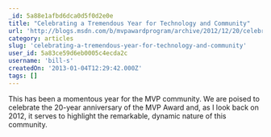 ```yaml
---
_id: 5a88e1afbd6dca0d5f0d2e0e
title: "Celebrating a Tremendous Year for Technology and Community"
url: 'http://blogs.msdn.com/b/mvpawardprogram/archive/2012/12/20/celebrating-a-tremendous-year-for-technology-and-community.aspx'
category: articles
slug: 'celebrating-a-tremendous-year-for-technology-and-community'
user_id: 5a83ce59d6eb0005c4ecda2c
username: 'bill-s'
createdOn: '2013-01-04T12:29:42.000Z'
tags: []
---
```


This has been a momentous year for the MVP community. We are poised to celebrate the 20-year anniversary of the MVP Award and, as I look back on 2012, it serves to highlight the remarkable, dynamic nature of this community.
